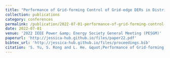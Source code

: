 ```yaml
---
title: "Performance of Grid-forming Control of Grid-edge DERs in Distribution Grids"
collection: publications
category: conferences
permalink: /publication/2022-07-01-performance-of-grid-forming-control-of-grid-edge-ders-in-distribution-grids
date: 2022-07-01
venue: '2022 IEEE Power &amp; Energy Society General Meeting (PESGM)'
paperurl: 'http://jessica-hub.github.io/files/paper22.pdf'
bibtex_url: 'http://jessica-hub.github.io/files/proceedings.bib'
citation: 'S. Yu, S. Rong and L. He. &quot;Performance of Grid-forming Control of Grid-edge DERs in Distribution Grids.&quot; <i>2022 IEEE Power &amp; Energy Society General Meeting (PESGM)</i>, pp. 1–5, 2022.'
---
```


